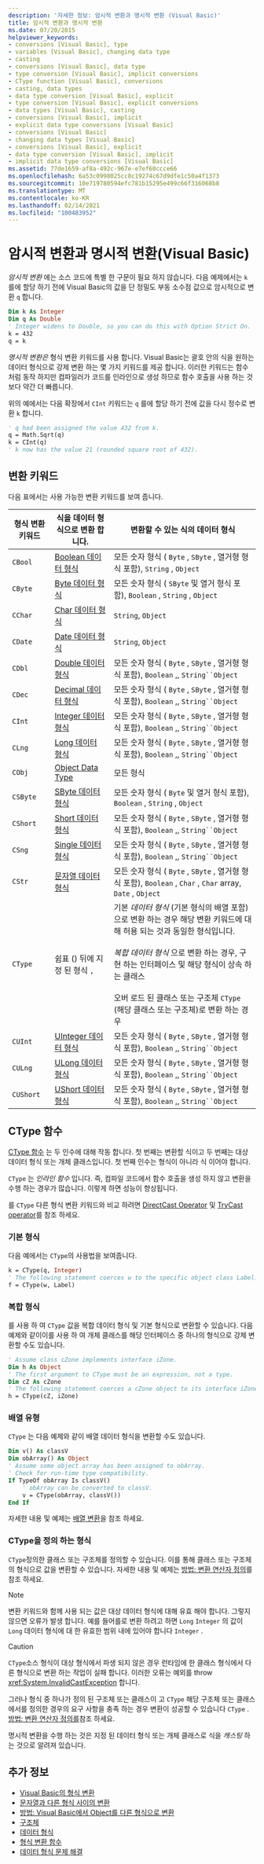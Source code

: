 ```yaml
---
description: '자세한 정보: 암시적 변환과 명시적 변환 (Visual Basic)'
title: 암시적 변환과 명시적 변환
ms.date: 07/20/2015
helpviewer_keywords:
- conversions [Visual Basic], type
- variables [Visual Basic], changing data type
- casting
- conversions [Visual Basic], data type
- type conversion [Visual Basic], implicit conversions
- CType function [Visual Basic], conversions
- casting, data types
- data type conversion [Visual Basic], explicit
- type conversion [Visual Basic], explicit conversions
- data types [Visual Basic], casting
- conversions [Visual Basic], implicit
- explicit data type conversions [Visual Basic]
- conversions [Visual Basic]
- changing data types [Visual Basic]
- conversions [Visual Basic], explicit
- data type conversion [Visual Basic], implicit
- implicit data type conversions [Visual Basic]
ms.assetid: 77de1659-af8a-492c-967e-e7ef60ccce66
ms.openlocfilehash: 6a53c0998025cc8c19274c67d9dfe1c50a4f1373
ms.sourcegitcommit: 10e719780594efc781b15295e499c66f316068b8
ms.translationtype: MT
ms.contentlocale: ko-KR
ms.lasthandoff: 02/14/2021
ms.locfileid: "100483952"
---
```

# <a name="implicit-and-explicit-conversions-visual-basic"></a>암시적 변환과 명시적 변환(Visual Basic)

*암시적 변환* 에는 소스 코드에 특별 한 구문이 필요 하지 않습니다. 다음 예제에서는 `k` 를에 할당 하기 전에 Visual Basic의 값을 단 정밀도 부동 소수점 값으로 암시적으로 변환 `q` 합니다.

```vb
Dim k As Integer
Dim q As Double
' Integer widens to Double, so you can do this with Option Strict On.
k = 432
q = k
```

*명시적 변환은* 형식 변환 키워드를 사용 합니다. Visual Basic는 괄호 안의 식을 원하는 데이터 형식으로 강제 변환 하는 몇 가지 키워드를 제공 합니다. 이러한 키워드는 함수 처럼 동작 하지만 컴파일러가 코드를 인라인으로 생성 하므로 함수 호출을 사용 하는 것 보다 약간 더 빠릅니다.

위의 예에서는 다음 확장에서 `CInt` 키워드는 `q` 를에 할당 하기 전에 값을 다시 정수로 변환 `k` 합니다.

```vb
' q had been assigned the value 432 from k.
q = Math.Sqrt(q)
k = CInt(q)
' k now has the value 21 (rounded square root of 432).
```

## <a name="conversion-keywords"></a>변환 키워드

다음 표에서는 사용 가능한 변환 키워드를 보여 줍니다.

|형식 변환 키워드|식을 데이터 형식으로 변환 합니다.|변환할 수 있는 식의 데이터 형식|
|---|---|---|
|`CBool`|[Boolean 데이터 형식](../../../language-reference/data-types/boolean-data-type.md)|모든 숫자 형식 ( `Byte` , `SByte` , 열거형 형식 포함), `String` , `Object`|
|`CByte`|[Byte 데이터 형식](../../../language-reference/data-types/byte-data-type.md)|모든 숫자 형식 ( `SByte` 및 열거 형식 포함), `Boolean` , `String` , `Object`|
|`CChar`|[Char 데이터 형식](../../../language-reference/data-types/char-data-type.md)|`String`, `Object`|
|`CDate`|[Date 데이터 형식](../../../language-reference/data-types/date-data-type.md)|`String`, `Object`|
|`CDbl`|[Double 데이터 형식](../../../language-reference/data-types/double-data-type.md)|모든 숫자 형식 ( `Byte` , `SByte` , 열거형 형식 포함), `Boolean` ,, `String``Object`|
|`CDec`|[Decimal 데이터 형식](../../../language-reference/data-types/decimal-data-type.md)|모든 숫자 형식 ( `Byte` , `SByte` , 열거형 형식 포함), `Boolean` ,, `String``Object`|
|`CInt`|[Integer 데이터 형식](../../../language-reference/data-types/integer-data-type.md)|모든 숫자 형식 ( `Byte` , `SByte` , 열거형 형식 포함), `Boolean` ,, `String``Object`|
|`CLng`|[Long 데이터 형식](../../../language-reference/data-types/long-data-type.md)|모든 숫자 형식 ( `Byte` , `SByte` , 열거형 형식 포함), `Boolean` ,, `String``Object`|
|`CObj`|[Object Data Type](../../../language-reference/data-types/object-data-type.md)|모든 형식|
|`CSByte`|[SByte 데이터 형식](../../../language-reference/data-types/sbyte-data-type.md)|모든 숫자 형식 ( `Byte` 및 열거 형식 포함), `Boolean` , `String` , `Object`|
|`CShort`|[Short 데이터 형식](../../../language-reference/data-types/short-data-type.md)|모든 숫자 형식 ( `Byte` , `SByte` , 열거형 형식 포함), `Boolean` ,, `String``Object`|
|`CSng`|[Single 데이터 형식](../../../language-reference/data-types/single-data-type.md)|모든 숫자 형식 ( `Byte` , `SByte` , 열거형 형식 포함), `Boolean` ,, `String``Object`|
|`CStr`|[문자열 데이터 형식](../../../language-reference/data-types/string-data-type.md)|모든 숫자 형식 ( `Byte` , `SByte` , 열거형 형식 포함), `Boolean` , `Char` , `Char` array, `Date` , `Object`|
|`CType`|쉼표 () 뒤에 지정 된 형식 `,`|기본 *데이터 형식* (기본 형식의 배열 포함)으로 변환 하는 경우 해당 변환 키워드에 대해 허용 되는 것과 동일한 형식입니다.<br /><br /> *복합 데이터 형식* 으로 변환 하는 경우, 구현 하는 인터페이스 및 해당 형식이 상속 하는 클래스<br /><br /> 오버 로드 된 클래스 또는 구조체 `CType` (해당 클래스 또는 구조체)로 변환 하는 경우|
|`CUInt`|[UInteger 데이터 형식](../../../language-reference/data-types/uinteger-data-type.md)|모든 숫자 형식 ( `Byte` , `SByte` , 열거형 형식 포함), `Boolean` ,, `String``Object`|
|`CULng`|[ULong 데이터 형식](../../../language-reference/data-types/ulong-data-type.md)|모든 숫자 형식 ( `Byte` , `SByte` , 열거형 형식 포함), `Boolean` ,, `String``Object`|
|`CUShort`|[UShort 데이터 형식](../../../language-reference/data-types/ushort-data-type.md)|모든 숫자 형식 ( `Byte` , `SByte` , 열거형 형식 포함), `Boolean` ,, `String``Object`|

## <a name="the-ctype-function"></a>CType 함수

[CType 함수](../../../language-reference/functions/ctype-function.md) 는 두 인수에 대해 작동 합니다. 첫 번째는 변환할 식이고 두 번째는 대상 데이터 형식 또는 개체 클래스입니다. 첫 번째 인수는 형식이 아니라 식 이어야 합니다.

`CType` 는 *인라인 함수* 입니다. 즉, 컴파일 코드에서 함수 호출을 생성 하지 않고 변환을 수행 하는 경우가 많습니다. 이렇게 하면 성능이 향상됩니다.

를 `CType` 다른 형식 변환 키워드와 비교 하려면 [DirectCast Operator](../../../language-reference/operators/directcast-operator.md) 및 [TryCast operator](../../../language-reference/operators/trycast-operator.md)를 참조 하세요.

### <a name="elementary-types"></a>기본 형식

다음 예에서는 `CType`의 사용법을 보여줍니다.

```vb
k = CType(q, Integer)
' The following statement coerces w to the specific object class Label.
f = CType(w, Label)
```

### <a name="composite-types"></a>복합 형식

를 사용 하 여 `CType` 값을 복합 데이터 형식 및 기본 형식으로 변환할 수 있습니다. 다음 예제와 같이이를 사용 하 여 개체 클래스를 해당 인터페이스 중 하나의 형식으로 강제 변환할 수도 있습니다.

```vb
' Assume class cZone implements interface iZone.
Dim h As Object
' The first argument to CType must be an expression, not a type.
Dim cZ As cZone
' The following statement coerces a cZone object to its interface iZone.
h = CType(cZ, iZone)
```

### <a name="array-types"></a>배열 유형

`CType` 는 다음 예제와 같이 배열 데이터 형식을 변환할 수도 있습니다.

```vb
Dim v() As classV
Dim obArray() As Object
' Assume some object array has been assigned to obArray.
' Check for run-time type compatibility.
If TypeOf obArray Is classV()
    ' obArray can be converted to classV.
    v = CType(obArray, classV())
End If
```

자세한 내용 및 예제는 [배열 변환](array-conversions.md)을 참조 하세요.

### <a name="types-defining-ctype"></a>CType을 정의 하는 형식

`CType`정의한 클래스 또는 구조체를 정의할 수 있습니다. 이를 통해 클래스 또는 구조체의 형식으로 값을 변환할 수 있습니다. 자세한 내용 및 예제는 [방법: 변환 연산자 정의](../procedures/how-to-define-a-conversion-operator.md)를 참조 하세요.

> [!NOTE]
> 변환 키워드와 함께 사용 되는 값은 대상 데이터 형식에 대해 유효 해야 합니다. 그렇지 않으면 오류가 발생 합니다. 예를 들어를로 변환 하려고 하면 `Long` `Integer` 의 값이 `Long` 데이터 형식에 대 한 유효한 범위 내에 있어야 합니다 `Integer` .

> [!CAUTION]
> `CType`소스 형식이 대상 형식에서 파생 되지 않은 경우 런타임에 한 클래스 형식에서 다른 형식으로 변환 하는 작업이 실패 합니다. 이러한 오류는 예외를 throw <xref:System.InvalidCastException> 합니다.

그러나 형식 중 하나가 정의 된 구조체 또는 클래스이 고 `CType` 해당 구조체 또는 클래스에서를 정의한 경우의 요구 사항을 충족 하는 경우 변환이 성공할 수 있습니다 `CType` . [방법: 변환 연산자 정의를](../procedures/how-to-define-a-conversion-operator.md)참조 하세요.

명시적 변환을 수행 하는 것은 지정 된 데이터 형식 또는 개체 클래스로 식을 *캐스팅* 하는 것으로 알려져 있습니다.

## <a name="see-also"></a>추가 정보

- [Visual Basic의 형식 변환](type-conversions.md)
- [문자열과 다른 형식 사이의 변환](conversions-between-strings-and-other-types.md)
- [방법: Visual Basic에서 Object를 다른 형식으로 변환](how-to-convert-an-object-to-another-type.md)
- [구조체](structures.md)
- [데이터 형식](../../../language-reference/data-types/index.md)
- [형식 변환 함수](../../../language-reference/functions/type-conversion-functions.md)
- [데이터 형식 문제 해결](troubleshooting-data-types.md)
